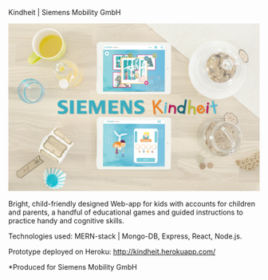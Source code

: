 Kindheit | Siemens Mobility GmbH

![alt text](https://github.com/PascalH91/kindheit/blob/master/public/images/kindheit.jpg)


Bright, child-friendly designed Web-app for kids with accounts for children and parents, a
handful of educational games and guided instructions to practice handy and cognitive skills.

Technologies used: MERN-stack | Mongo-DB, Express, React, Node.js.

Prototype deployed on Heroku: http://kindheit.herokuapp.com/

*Produced for Siemens Mobility GmbH
